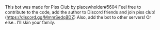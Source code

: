 This bot was made for Piss Club by placewholder#5604
Feel free to contribute to the code, add the author to Discord friends and join piss club! (https://discord.gg/MmmSedqBDZ)
Also, add the bot to other servers! Or else.. I'll skin your family.
